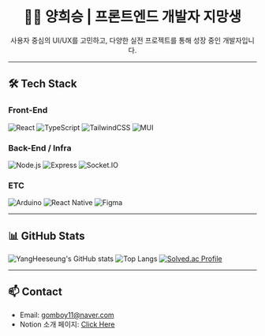 <h1 align="center">🧑‍💻 양희승 | 프론트엔드 개발자 지망생</h1>

<p align="center">
  사용자 중심의 UI/UX를 고민하고, 다양한 실전 프로젝트를 통해 성장 중인 개발자입니다.<br/>
</p>

---


## 🛠 Tech Stack

### Front-End
![React](https://img.shields.io/badge/React-61DAFB?style=flat&logo=react&logoColor=black)
![TypeScript](https://img.shields.io/badge/TypeScript-3178C6?style=flat&logo=typescript&logoColor=white)
![TailwindCSS](https://img.shields.io/badge/TailwindCSS-38B2AC?style=flat&logo=tailwind-css&logoColor=white)
![MUI](https://img.shields.io/badge/MUI-007FFF?style=flat&logo=mui&logoColor=white)

### Back-End / Infra
![Node.js](https://img.shields.io/badge/Node.js-339933?style=flat&logo=node.js&logoColor=white)
![Express](https://img.shields.io/badge/Express.js-000000?style=flat&logo=express&logoColor=white)
![Socket.IO](https://img.shields.io/badge/Socket.IO-010101?style=flat&logo=socket.io&logoColor=white)

### ETC
![Arduino](https://img.shields.io/badge/Arduino-00979D?style=flat&logo=arduino&logoColor=white)
![React Native](https://img.shields.io/badge/React_Native-20232A?style=flat&logo=react&logoColor=61DAFB)
![Figma](https://img.shields.io/badge/Figma-F24E1E?style=flat&logo=figma&logoColor=white)

---


## 📊 GitHub Stats

![YangHeeseung's GitHub stats](https://github-readme-stats.vercel.app/api?username=didgmltmd&show_icons=true&theme=default)
![Top Langs](https://github-readme-stats.vercel.app/api/top-langs/?username=didgmltmd&layout=compact)
[![Solved.ac Profile](http://mazassumnida.wtf/api/v2/generate_badge?boj=gomboy11)](https://solved.ac/gomboy11)

---

## 📫 Contact

- Email: gomboy11@naver.com
- Notion 소개 페이지: [Click Here](https://mud-enquiry-b56.notion.site/2114623a4d0680bdbc43f2ad943167d2?source=copy_link)  

